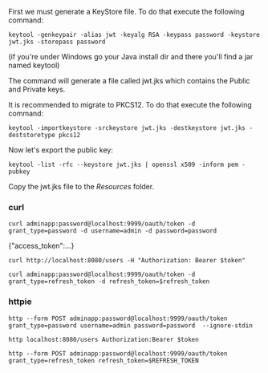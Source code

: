 First we must generate a KeyStore file. To do that execute the following command:
```
keytool -genkeypair -alias jwt -keyalg RSA -keypass password -keystore jwt.jks -storepass password
```
(if you're under Windows go your Java install dir and there you'll find a jar named keytool)

The command will generate a file called jwt.jks which contains the Public and Private keys.

It is recommended to migrate to PKCS12. To do that execute the following command:
```
keytool -importkeystore -srckeystore jwt.jks -destkeystore jwt.jks -deststoretype pkcs12
```
Now let's export the public key:
```
keytool -list -rfc --keystore jwt.jks | openssl x509 -inform pem -pubkey
```
Copy the jwt.jks file to the *Resources* folder.

### curl
```
curl adminapp:password@localhost:9999/oauth/token -d grant_type=password -d username=admin -d password=password
```

{"access_token":...}

```
curl http://localhost:8080/users -H "Authorization: Bearer $token"
```

```
curl adminapp:password@localhost:9999/oauth/token -d grant_type=refresh_token -d refresh_token=$refresh_token
```

### httpie

```
http --form POST adminapp:password@localhost:9999/oauth/token grant_type=password username=admin password=password  --ignore-stdin

http localhost:8080/users Authorization:Bearer $token

http --form POST adminapp:password@localhost:9999/oauth/token grant_type=refresh_token refresh_token=$REFRESH_TOKEN
```


